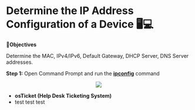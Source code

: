 # Determine the IP Address Configuration of a Device </a>🖥️💻</h1>

🔎<b>Objectives</b>

Determine the MAC, IPv4/IPv6, Default Gateway, DHCP Server, DNS Server addresses.

<b>Step 1:</b> Open Command Prompt and run the <b>[ipconfig](https://learn.microsoft.com/en-us/windows-server/administration/windows-commands/ipconfig)</b> command

<p align="center">
<img src="C:\Users\C\Pictures\Screenshots\Screenshot (61).png"/>
</p>


- <b>osTicket (Help Desk Ticketing System)</b>
- test test test 
